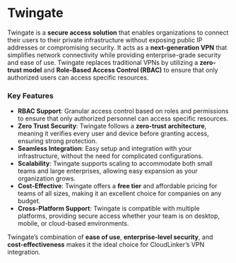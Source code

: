 # Twingate

Twingate is a **secure access solution** that enables organizations to connect their users to their private infrastructure without exposing public IP addresses or compromising security. It acts as a **next-generation VPN** that simplifies network connectivity while providing enterprise-grade security and ease of use. Twingate replaces traditional VPNs by utilizing a **zero-trust model** and **Role-Based Access Control (RBAC)** to ensure that only authorized users can access specific resources.

### **Key Features**

* **RBAC Support**: Granular access control based on roles and permissions to ensure that only authorized personnel can access specific resources.
* **Zero Trust Security**: Twingate follows a **zero-trust architecture**, meaning it verifies every user and device before granting access, ensuring strong protection.
* **Seamless Integration**: Easy setup and integration with your infrastructure, without the need for complicated configurations.
* **Scalability**: Twingate supports scaling to accommodate both small teams and large enterprises, allowing easy expansion as your organization grows.
* **Cost-Effective**: Twingate offers a **free tier** and affordable pricing for teams of all sizes, making it an excellent choice for companies on any budget.
* **Cross-Platform Support**: Twingate is compatible with multiple platforms, providing secure access whether your team is on desktop, mobile, or cloud-based environments.

Twingate’s combination of **ease of use**, **enterprise-level security**, and **cost-effectiveness** makes it the ideal choice for CloudLinker’s VPN integration.
